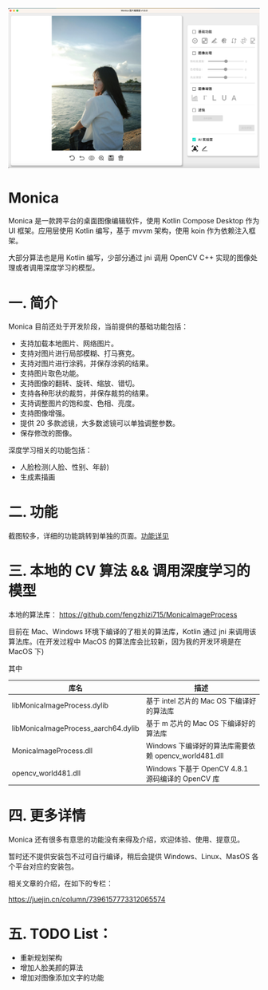 ![](images/screenshot.png)

# Monica
Monica 是一款跨平台的桌面图像编辑软件，使用 Kotlin Compose Desktop 作为 UI 框架。应用层使用 Kotlin 编写，基于 mvvm 架构，使用 koin 作为依赖注入框架。

大部分算法也是用 Kotlin 编写，少部分通过 jni 调用 OpenCV C++ 实现的图像处理或者调用深度学习的模型。

# 一. 简介
Monica 目前还处于开发阶段，当前提供的基础功能包括：

* 支持加载本地图片、网络图片。
* 支持对图片进行局部模糊、打马赛克。
* 支持对图片进行涂鸦，并保存涂鸦的结果。
* 支持图片取色功能。
* 支持图像的翻转、旋转、缩放、错切。
* 支持各种形状的裁剪，并保存裁剪的结果。
* 支持调整图片的饱和度、色相、亮度。
* 支持图像增强。
* 提供 20 多款滤镜，大多数滤镜可以单独调整参数。
* 保存修改的图像。

深度学习相关的功能包括：

* 人脸检测(人脸、性别、年龄)
* 生成素描画

# 二. 功能
截图较多，详细的功能跳转到单独的页面。[功能详见](FUNCTION.md)

# 三. 本地的 CV 算法 && 调用深度学习的模型
本地的算法库：
https://github.com/fengzhizi715/MonicaImageProcess

目前在 Mac、Windows 环境下编译的了相关的算法库，Kotlin 通过 jni 来调用该算法库。(在开发过程中 MacOS 的算法库会比较新，因为我的开发环境是在 MacOS 下)

其中

| 库名        | 描述                                      |
|-----------|-----------------------------------------|
| libMonicaImageProcess.dylib | 基于 intel 芯片的 Mac OS 下编译好的算法库 |
| libMonicaImageProcess_aarch64.dylib | 基于 m 芯片的 Mac OS 下编译好的算法库 |
| MonicaImageProcess.dll | Windows 下编译好的算法库需要依赖 opencv_world481.dll |
| opencv_world481.dll | Windows 下基于 OpenCV 4.8.1 源码编译的 OpenCV 库 |


# 四. 更多详情

Monica 还有很多有意思的功能没有来得及介绍，欢迎体验、使用、提意见。

暂时还不提供安装包不过可自行编译，稍后会提供 Windows、Linux、MasOS 各个平台对应的安装包。

相关文章的介绍，在如下的专栏：

https://juejin.cn/column/7396157773312065574


# 五. TODO List：

* 重新规划架构
* 增加人脸美颜的算法
* 增加对图像添加文字的功能